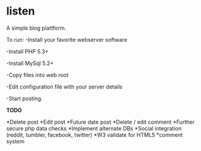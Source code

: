 listen
======

A simple blog plattform.

To run:
-Install your favorite webserver software

-Install PHP 5.3+

-Install MySql 5.2+

-Copy files into web root

-Edit configuration file with your server details

-Start posting.


**TODO**

*Delete post
*Edit post
*Future date post
*Delete / edit comment
*Further secure php data checks
*Implement alternate DBs
*Social integration (reddit, tumbler, facebook, twitter)
*W3 validate for HTML5
*comment system 
